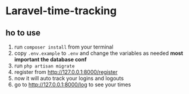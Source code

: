 # Laravel-time-tracking
## ho to use
1. run `composer install` from your terminal
2. copy `.env.example` to `.env` and change the variables as needed **most important the database conf**
3. run `php artisan migrate`
3. register from http://127.0.0.1:8000/register
4. now it will auto track your logins and logouts
5. go to http://127.0.0.1:8000/log to see your times
